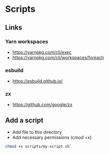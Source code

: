 # Scripts

## Links

### Yarn workspaces
- https://yarnpkg.com/cli/exec
- https://yarnpkg.com/cli/workspaces/foreach

### esbuild
- https://esbuild.github.io/

### zx
- https://github.com/google/zx

## Add a script
- Add file to this directory
- Add necessary permissions (cmod +x)

```bash
chmod +x scripts/my-script.sh`
```

